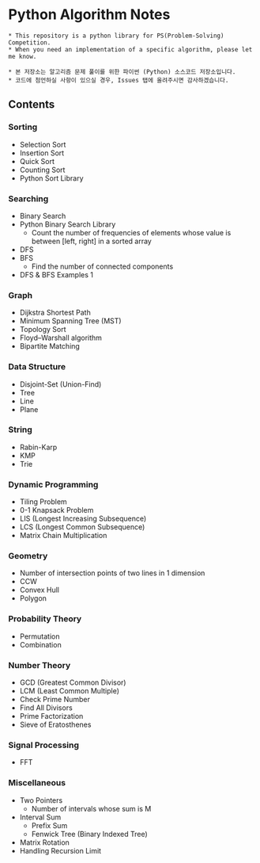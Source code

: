 # Python Algorithm Notes

```text
* This repository is a python library for PS(Problem-Solving) Competition.
* When you need an implementation of a specific algorithm, please let me know.
```

```text
* 본 저장소는 알고리즘 문제 풀이를 위한 파이썬 (Python) 소스코드 저장소입니다.
* 코드에 첨언하실 사항이 있으실 경우, Issues 탭에 올려주시면 감사하겠습니다.
```

## Contents

### Sorting

- Selection Sort
- Insertion Sort
- Quick Sort
- Counting Sort
- Python Sort Library

### Searching

- Binary Search
- Python Binary Search Library
  - Count the number of frequencies of elements whose value is between \[left, right\] in a sorted array
- DFS
- BFS
  - Find the number of connected components
- DFS & BFS Examples 1

### Graph

- Dijkstra Shortest Path
- Minimum Spanning Tree (MST)
- Topology Sort
- Floyd–Warshall algorithm
- Bipartite Matching

### Data Structure

- Disjoint-Set (Union-Find)
- Tree
- Line
- Plane

### String

- Rabin-Karp
- KMP
- Trie

### Dynamic Programming

- Tiling Problem
- 0-1 Knapsack Problem
- LIS (Longest Increasing Subsequence)
- LCS (Longest Common Subsequence)
- Matrix Chain Multiplication

### Geometry

- Number of intersection points of two lines in 1 dimension
- CCW
- Convex Hull
- Polygon

### Probability Theory

- Permutation
- Combination

### Number Theory

- GCD (Greatest Common Divisor)
- LCM (Least Common Multiple)
- Check Prime Number
- Find All Divisors
- Prime Factorization
- Sieve of Eratosthenes

### Signal Processing

- FFT

### Miscellaneous

- Two Pointers
  - Number of intervals whose sum is M
- Interval Sum
  - Prefix Sum
  - Fenwick Tree (Binary Indexed Tree)
- Matrix Rotation
- Handling Recursion Limit
